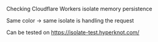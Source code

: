 Checking Cloudflare Workers isolate memory persistence

Same color -> same isolate is handling the request

Can be tested on https://isolate-test.hyperknot.com/


